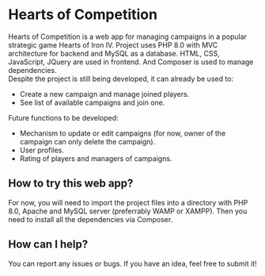 # Hearts of Competition

Hearts of Competition is a web app for managing campaigns in a popular strategic game Hearts of Iron IV.
Project uses PHP 8.0 with MVC architecture for backend and MySQL as a database. HTML, CSS, JavaScript, JQuery are used in frontend. And Composer is used to manage dependencies.  
Despite the project is still being developed, it can already be used to:
- Create a new campaign and manage joined players.
- See list of available campaigns and join one.

Future functions to be developed:
- Mechanism to update or edit campaigns (for now, owner of the campaign can only delete the campaign).
- User profiles.
- Rating of players and managers of campaigns.

## How to try this web app?
For now, you will need to import the project files into a directory with PHP 8.0, Apache and MySQL server (preferrably WAMP or XAMPP).
Then you need to install all the dependencies via Composer.

## How can I help?
You can report any issues or bugs. If you have an idea, feel free to submit it!
